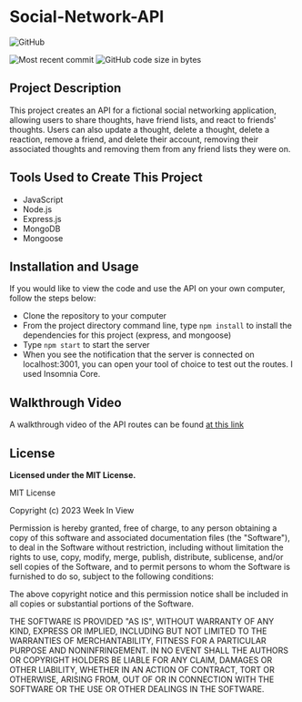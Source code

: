 # Social-Network-API

  ![GitHub](https://img.shields.io/github/license/pra18apr/Social-Network-API?style=plastic)
  
  ![Most recent commit](https://img.shields.io/github/last-commit/pra18apr/Social-Network-API)
  ![GitHub code size in bytes](https://img.shields.io/github/languages/code-size/pra18apr/Social-Network-API)


## Project Description

This project creates an API for a fictional social networking application, allowing users to share thoughts, have friend lists, and react to friends' thoughts. Users can also update a thought, delete a thought, delete a reaction, remove a friend, and delete their account, removing their associated thoughts and removing them from any friend lists they were on.

## Tools Used to Create This Project
* JavaScript
* Node.js
* Express.js
* MongoDB
* Mongoose

## Installation and Usage

If you would like to view the code and use the API on your own computer, follow the steps below:

* Clone the repository to your computer
* From the project directory command line, type `npm install` to install the dependencies for this project (express, and mongoose)
* Type `npm start` to start the server
* When you see the notification that the server is connected on localhost:3001, you can open your tool of choice to test out the routes. I used Insomnia Core.

## Walkthrough Video
A walkthrough video of the API routes can be found [at this link](https://drive.google.com/file/d/1V--Xu1GJfFbaRCRu9RVLxCeM3h4jWrih/view?usp=sharing)

## License
  **Licensed under the MIT License.**

 MIT License

Copyright (c) 2023 Week In View

Permission is hereby granted, free of charge, to any person obtaining a copy
of this software and associated documentation files (the "Software"), to deal
in the Software without restriction, including without limitation the rights
to use, copy, modify, merge, publish, distribute, sublicense, and/or sell
copies of the Software, and to permit persons to whom the Software is
furnished to do so, subject to the following conditions:

The above copyright notice and this permission notice shall be included in all
copies or substantial portions of the Software.

THE SOFTWARE IS PROVIDED "AS IS", WITHOUT WARRANTY OF ANY KIND, EXPRESS OR
IMPLIED, INCLUDING BUT NOT LIMITED TO THE WARRANTIES OF MERCHANTABILITY,
FITNESS FOR A PARTICULAR PURPOSE AND NONINFRINGEMENT. IN NO EVENT SHALL THE
AUTHORS OR COPYRIGHT HOLDERS BE LIABLE FOR ANY CLAIM, DAMAGES OR OTHER
LIABILITY, WHETHER IN AN ACTION OF CONTRACT, TORT OR OTHERWISE, ARISING FROM,
OUT OF OR IN CONNECTION WITH THE SOFTWARE OR THE USE OR OTHER DEALINGS IN THE
SOFTWARE.
